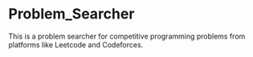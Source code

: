 # Problem_Searcher
This is a problem searcher for competitive programming problems from platforms like Leetcode and Codeforces.
